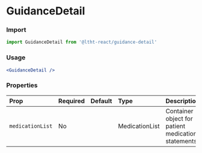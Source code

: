 # GuidanceDetail

<!-- STORY -->

### Import

```js
import GuidanceDetail from '@ltht-react/guidance-detail'
```

### Usage

```jsx
<GuidanceDetail />
```

### Properties

| Prop             | Required | Default | Type           | Description                                        |
| :--------------- | :------- | :------ | :------------- | :------------------------------------------------- |
| `medicationList` | No       |         | MedicationList | Container object for patient medication statements |
